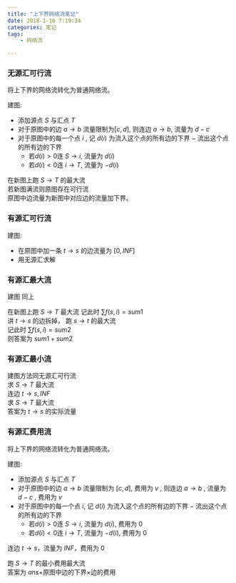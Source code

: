 ```yaml
---
title: "上下界网络流笔记"
date: 2018-1-16 7:19:34
categories: 笔记
tags: 
    - 网络流

---
```


### 无源汇可行流

将上下界的网络流转化为普通网络流。  

建图:
  - 添加源点 $S$ 与汇点 $T$
  - 对于原图中的边 $a \to b$ 流量限制为$[c, d]$, 则连边 $a \to b$, 流量为 $d-c$
  - 对于原图中的每一个点 $i$ , 记 $d(i)$ 为流入这个点的所有边的下界 $-$ 流出这个点的所有边的下界
    - 若$d(i) > 0$连 $S \to i$, 流量为 $d(i)$
    - 若$d(i) < 0$连 $i \to T$, 流量为 $-d(i)$

在新图上跑 $S \to T$ 的最大流  
若新图满流则原图存在可行流  
原图中边流量为新图中对应边的流量加下界。  

### 有源汇可行流

建图:
  - 在原图中加一条 $t \to s$ 的边流量为 $[0, INF]$  
  - 用无源汇求解

### 有源汇最大流

建图 同上

在新图上跑 $S \to T$ 最大流
记此时 $\sum{f(s, i)} = sum1$  
讲 $t \to s$ 的边拆掉， 跑 $s \to t$ 的最大流  
记此时 $\sum{f(s, i)} = sum2$  
则答案为 $sum1+sum2$

### 有源汇最小流

建图方法同无源汇可行流  
求 $S \to T$ 最大流    
连边 $t \to s,INF$  
求 $S \to T$ 最大流  
答案为 $t \to s$ 的实际流量

### 有源汇费用流

将上下界的网络流转化为普通网络流。  

建图: 
  - 添加源点 $S$ 与汇点 $T$
  - 对于原图中的边 $a \to b$ 流量限制为 $[c, d]$, 费用为 $v$ , 则连边 $a \to b$ , 流量为 $d-c$ , 费用为 $v$
  - 对于原图中的每一个点 $i$, 记 $d(i)$ 为流入这个点的所有边的下界 $-$ 流出这个点的所有边的下界
    - 若$d(i) > 0$连 $S \to i$, 流量为 $d(i)$, 费用为 $0$
    - 若$d(i) < 0$连 $i \to T$, 流量为 $-d(i)$, 费用为 $0$

连边 $t \to s$，流量为 $INF$，费用为 $0$

跑 $S \to T$ 的最小费用最大流  
答案为 $ans+$原图中边的下界$\times$边的费用


